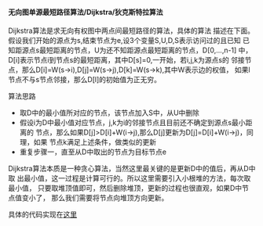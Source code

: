 #### 无向图单源最短路径算法/Dijkstra/狄克斯特拉算法
Dijkstra算法是求无向有权图中两点间最短路径的算法，具体的算法
描述在下面。
假设我们开始的源点为s,结束节点为e,设3个变量S,U,D,S表示访问过的且已知
已知距源点s最短距离的节点，U为还不知距源点最短距离的节点，D[0,...,n-1]
中，D[i]表示节点i到节点s的最短距离，其中D[s]=0,一开始，若i,j,k为源点s的
邻接节点，那么D[i]=W(s->i),D[j]=W(s->j),D[k]=W(s->k),其中W表示边的权值，
如果l节点不与s节点邻接，那么D[l]的初始值为正无穷。

算法思路
- 取D中的最小值所对应的节点，该节点加入S中，从U中删除
- 假设i为D中最小值对应节点，j,k为i的邻接节点且目前还不确定到源点s最小距离的
节点，那么如果D[j]>D[i]+W(i->j),那么D[j]更新为D[j]=D[i]+W(i->j)，同理，如果
节点k满足上述条件，做类似的更新
- 重复步骤一，直至从D中取出的节点为目标节点e

Dijkstra算法本质是一种贪心算法，当然这里最关键的是更新D中的值后，再从D中取
出最小值，这一过程是计算可行的。所以这里需要引入小根堆的方法，每次取最小值，
只要取堆顶值即可，然后删除堆顶，更新的过程也很直观，如果D中节点值变小了，
那么我们需要将节点向堆顶方向更新。

具体的代码实现在[这里](./Solution.cc)
